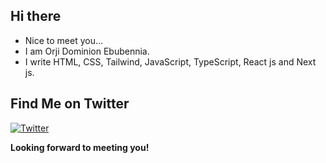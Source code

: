## Hi there 
- Nice to meet you...
- I am Orji Dominion Ebubennia.
- I write HTML, CSS, Tailwind, JavaScript, TypeScript, React js and Next js.

## Find Me on Twitter
[![Twitter](https://img.shields.io/badge/Twitter-%40dodos_ebn-blue?logo=twitter)](https://twitter.com/Learning_Dodos)

**Looking forward to meeting you!**

<!---
dodosebn/dodosebn is a ✨ special ✨ repository because its `README.md` (this file) appears on your GitHub profile.
You can click the Preview link to take a look at your changes.
--->
